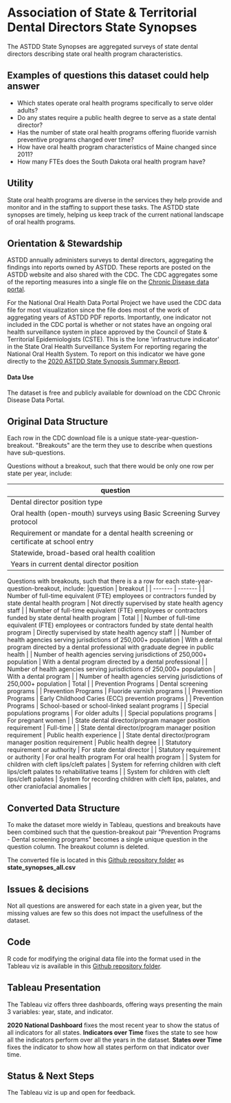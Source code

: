 # Association of State & Territorial Dental Directors State Synopses

The ASTDD State Synopses are aggregated surveys of state dental directors describing state oral health program characteristics. 


## Examples of questions this dataset could help answer

* Which states operate oral health programs specifically to serve older adults?
* Do any states require a public health degree to serve as a state dental director?
* Has the number of state oral health programs offering fluoride varnish preventive programs changed over time?
* How have oral health program characteristics of Maine changed since 2011?
* How many FTEs does the South Dakota oral health program have?

## Utility

State oral health programs are diverse in the services they help provide and monitor and in the staffing to support these tasks. The ASTDD state synopses are timely, helping us keep track of the current national landscape of oral health programs. 

## Orientation & Stewardship  

ASTDD annually administers surveys to dental directors, aggregating the findings into reports owned by ASTDD. These reports are posted on the ASTDD website and also shared with the CDC. The CDC aggregates some of the reporting measures into a single file on the [Chronic Disease data portal](https://chronicdata.cdc.gov/Oral-Health/ASTDD-Synopses-of-State-Oral-Health-Programs-Selec/vwmz-4ja3/data). 

For the National Oral Health Data Portal Project we have used the CDC data file for most visualization since the file does most of the work of aggregating years of ASTDD PDF reports. Importantly, one indicator not included in the CDC portal is whether or not states have an ongoing oral health surveillance system in place approved by the Council of State & Territorial Epidemiologists (CSTE). This is the lone 'infrastructure indicator' in the State Oral Health Surveillance System For reporting regaring the National Oral Health System. To report on this indicator we have gone directly to the [2020 ASTDD State Synopsis Summary Report](https://www.astdd.org/docs/2020-synopses-report.pdf).

#### Data Use

The dataset is free and publicly available for download on the CDC Chronic Disease Data Portal.

## Original Data Structure

Each row in the CDC download file is a unique state-year-question-breakout. "Breakouts" are the term they use to describe when questions have sub-questions. 

Questions without a breakout, such that there would be only one row per state per year, include:

|question | 
| ------- | 
| Dental director position type	| 
| Oral health (open-mouth) surveys using Basic Screening Survey protocol	| 
| Requirement or mandate for a dental health screening or certificate at school entry	| 
| Statewide, broad-based oral health coalition	| 
| Years in current dental director position	| 

Questions with breakouts, such that there is a a row for each state-year-question-breakout, include:
|question | breakout |
| ------- | ------- | 
| Number of full-time equivalent (FTE) employees or contractors funded by state dental health program	| Not directly supervised by state health agency staff |
| Number of full-time equivalent (FTE) employees or contractors funded by state dental health program	| Total |
| Number of full-time equivalent (FTE) employees or contractors funded by state dental health program	| Directly supervised by state health agency staff |
| Number of health agencies serving jurisdictions of 250,000+ population | With a dental program directed by a dental professional with graduate degree in public health |
| Number of health agencies serving jurisdictions of 250,000+ population | With a dental program directed by a dental professional |
| Number of health agencies serving jurisdictions of 250,000+ population | With a dental program |
| Number of health agencies serving jurisdictions of 250,000+ population | Total |
| Prevention Programs | Dental screening programs |
| Prevention Programs | Fluoride varnish programs |
| Prevention Programs | Early Childhood Caries (ECC) prevention programs |
| Prevention Programs | School-based or school-linked sealant programs |
| Special populations programs | For older adults |
| Special populations programs | For pregnant women |
| State dental director/program manager position requirement | Full-time |
| State dental director/program manager position requirement | Public health experience |
| State dental director/program manager position requirement | Public health degree |
| Statutory requirement or authority | For state dental director |
| Statutory requirement or authority | For oral health program For oral health program |
| System for children with cleft lips/cleft palates | System for referring children with cleft lips/cleft palates to rehabilitative teams |
| System for children with cleft lips/cleft palates | System for recording children with cleft lips, palates, and other craniofacial anomalies |


## Converted Data Structure

To make the dataset more wieldy in Tableau, questions and breakouts have been combined such that the question-breakout pair "Prevention Programs - Dental screening programs" becomes a single unique question in the question column. The breakout column is deleted.

The converted file is located in this [Github repository folder](https://github.com/PositiveSumData/NationalOralHealthDataPortal/tree/master/Data/ASTDD_State_Synopses) as **state_synopses_all.csv**

## Issues & decisions

Not all questions are answered for each state in a given year, but the missing values are few so this does not impact the usefullness of the dataset.

## Code

R code for modifying the original data file into the format used in the Tableau viz is available in this [Github repository folder](https://github.com/PositiveSumData/NationalOralHealthDataPortal/tree/master/Data/ASTDD_State_Synopses). 


## Tableau Presentation

The Tableau viz offers three dashboards, offering ways presenting the main 3 variables: year, state, and indicator. 

**2020 National Dashboard** fixes the most recent year to show the status of all indicators for all states.
**Indicators over Time** fixes the state to see how all the indicators perform over all the years in the dataset.
**States over Time** fixes the indicator to show how all states perform on that indicator over time.


## Status & Next Steps

The Tableau viz is up and open for feedback.
